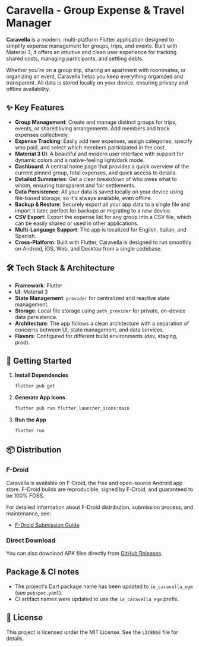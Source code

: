 # Caravella - Group Expense & Travel Manager

**Caravella** is a modern, multi-platform Flutter application designed to simplify expense management for groups, trips, and events. Built with Material 3, it offers an intuitive and clean user experience for tracking shared costs, managing participants, and settling debts.

Whether you're on a group trip, sharing an apartment with roommates, or organizing an event, Caravella helps you keep everything organized and transparent. All data is stored locally on your device, ensuring privacy and offline availability.

## ✨ Key Features

- **Group Management**: Create and manage distinct groups for trips, events, or shared living arrangements. Add members and track expenses collectively.
- **Expense Tracking**: Easily add new expenses, assign categories, specify who paid, and select which members participated in the cost.
- **Material 3 UI**: A beautiful and modern user interface with support for dynamic colors and a native-feeling light/dark mode.
- **Dashboard**: A central home page that provides a quick overview of the current pinned group, total expenses, and quick access to details.
- **Detailed Summaries**: Get a clear breakdown of who owes what to whom, ensuring transparent and fair settlements.
- **Data Persistence**: All your data is saved locally on your device using file-based storage, so it's always available, even offline.
- **Backup & Restore**: Securely export all your app data to a single file and import it later, perfect for backups or migrating to a new device.
- **CSV Export**: Export the expense list for any group into a CSV file, which can be easily shared or used in other applications.
- **Multi-Language Support**: The app is localized for English, Italian, and Spanish.
- **Cross-Platform**: Built with Flutter, Caravella is designed to run smoothly on Android, iOS, Web, and Desktop from a single codebase.

## 🛠️ Tech Stack & Architecture

- **Framework**: Flutter
- **UI**: Material 3
- **State Management**: `provider` for centralized and reactive state management.
- **Storage**: Local file storage using `path_provider` for private, on-device data persistence.
- **Architecture**: The app follows a clean architecture with a separation of concerns between UI, state management, and data services.
- **Flavors**: Configured for different build environments (dev, staging, prod).

## 🚀 Getting Started

1.  **Install Dependencies**
    ```sh
    flutter pub get
    ```

2.  **Generate App Icons**
    ```sh
    flutter pub run flutter_launcher_icons:main
    ```

3.  **Run the App**
    ```sh
    flutter run
    ```

## 📦 Distribution

### F-Droid
Caravella is available on F-Droid, the free and open-source Android app store. F-Droid builds are reproducible, signed by F-Droid, and guaranteed to be 100% FOSS.

For detailed information about F-Droid distribution, submission process, and maintenance, see:
- [F-Droid Submission Guide](docs/FDROID_SUBMISSION.md)

### Direct Download
You can also download APK files directly from [GitHub Releases](https://github.com/calca/caravella/releases).

## Package & CI notes

- The project's Dart package name has been updated to `io_caravella_egm` (see `pubspec.yaml`).
- CI artifact names were updated to use the `io_caravella_egm` prefix.

## 📄 License

This project is licensed under the MIT License. See the `LICENSE` file for details.
